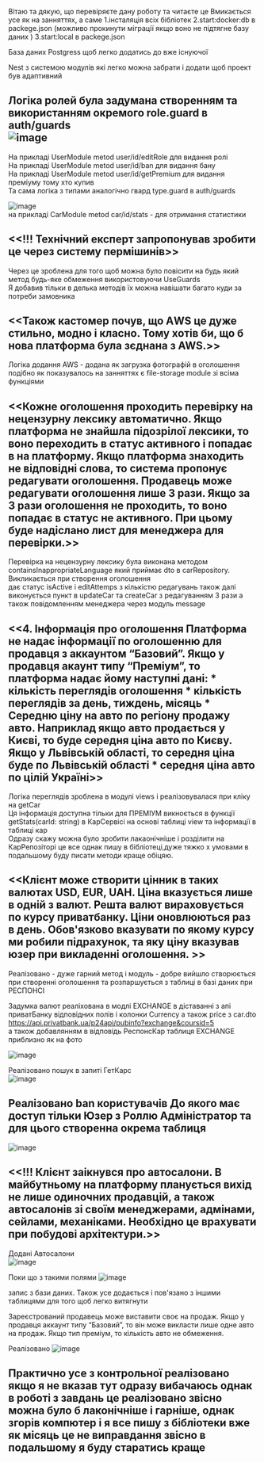 Вітаю та дякую, що перевіряєте дану роботу та читаєте це 
Вмикається усе як на занняттях, а саме 
1.інсталяція всіх бібліотек
2.start:docker:db в packege.json (можливо прокинути міграції якщо воно не підтягне базу даних )
3.start:local в packege.json 

База даних Postgress щоб легко додатись до вже існуючої

Nest з системою модулів які легко можна забрати і додати щоб проект був адаптивний

Логіка ролей була задумана  створенням та використанням окремого role.guard в auth/guards</br>
![image](https://github.com/user-attachments/assets/9bb9c4ed-e2ec-41f9-bb59-a638da960187)
---------
Hа прикладі UserModule metod user/id/editRole для видання ролі </br>
На прикладі UserModule metod user/id/ban для видання бану</br>
На прикладі UserModule metod user/id/getPremium для видання преміуму тому хто купив</br>
Та сама логіка з типами аналогічно гвард type.guard в auth/guards</br>

![image](https://github.com/user-attachments/assets/b292d39c-fd8c-4937-bfb3-05e1941daa24)</br>
на прикладі CarModule metod car/id/stats - для отримання статистики </br>


<<!!! Технічний експерт запропонував зробити це через систему пермішинів>> </br>
-------------------
Через це зроблена для того щоб можна було повісити на будь який метод будь-яке обмеження використовуючи UseGuards</br>
Я добавив тільки в делька методів їх можна навішати багато куди за потреби замовника</br>


<<Також кастомер почув, що АWS це дуже стильно, модно і класно. Тому хотів би, що б нова платформа була зєднана з AWS.>></br>
-------------------
Логіка додання AWS - додана як загрузка фотографій в оголошення подібно як показувалось на занняттях є file-storage module зі всіма функціями </br>




<<Кожне оголошення проходить перевірку на нецензурну лексику автоматично.
Якщо платформа не знайшла підозрілої лексики, то воно переходить в статус активного і попадає в на платформу. Якщо платформа знаходить не відповідні слова, то система пропонує редагувати оголошення. Продавець може редагувати оголошення лише 3 рази. Якщо за 3 рази оголошення не проходить, то воно попадає в статус не активного. При цьому буде надіслано лист для менеджера для перевірки.>></br>
-------------------
Перевірка на нецензурну лексику була виконана методом containsInappropriateLanguage який приймає dto в carRepository. Викликається при створення оголошення </br>
дає статус isActive і editAttemps з кількістю редагувань також далі виконується  пункт в updateCar та createCar з редагуванням 3 рази а також повідомленням менеджера через модуль message</br>



<<4. Інформація про оголошення
	Платформа не надає інформації по оголошенню для продавця з аккаунтом “Базовий”. Якщо у продавця акаунт типу “Преміум”, то платформа надає йому наступні дані:
	* кількість переглядів оголошення
	* кількість переглядів за день, тиждень, місяць
	* Середню ціну на авто по регіону продажу авто.
Наприклад якщо авто продається у Києві, то буде середня ціна авто по Києву.
Якщо у Львівській області, то середня ціна буде по Львівській області
	* середня ціна авто по цілій Україні>></br>
-------------------
Логіка переглядів зроблена в модулі views і реалізовувалася при кліку на getCar </br>
Ця інформація доступна тільки для ПРЕМІУМ викноється в функції  getStats(carId: string) в КарСервісі на основі таблиці view та інформації в таблиці кар</br>
Одразу скажу можна було зробити лакаонічніше і розділити на КарРепозіторі це все однак пишу в бібліотеці,дуже тяжко х умовами в подальшому буду писати методи краще обіцяю. </br>


<<Клієнт може створити цінник в таких валютах USD, EUR, UAH. Ціна вказується лише в одній з валют. Решта валют вираховується по курсу приватбанку. Ціни оновлюються раз в день. Обов'язково вказувати по якому курсу ми робили підрахунок, та яку ціну вказував юзер при викладенні оголошення. >></br>
-------------------
Реалізовано - дуже гарний метод і модуль - добре вийшло створюється при створенні оголошення та розпаршується з таблиці в базі даних при РЕСПОНСІ</br>

Задумка валют реаліхована в модлі EXCHANGE  в діставанні з апі приватБанку відповідних полів і колонки Currency а також price з  car.dto </br>
https://api.privatbank.ua/p24api/pubinfo?exchange&coursid=5 </br>
а також добавлянням в відповідь РеспонсКар таблиця EXCHANGE приблизно як на фото </br>

![image](https://github.com/user-attachments/assets/0ba4681a-61ed-42d4-ad33-80113b1473e6)</br>


Реалізовано пошук в запиті ГетКарс</br>
![image](https://github.com/user-attachments/assets/fb210e2e-1b81-4846-b355-439a16333c56)</br>



Реалізовано ban користувачів До якого має доступ тільки Юзер з Роллю Адміністратор та для цього створенна окрема таблиця  </br>
-------------------
![image](https://github.com/user-attachments/assets/a6969ce9-9796-4eb2-afb3-9450b8a10e8c)</br>



<<!!! Клієнт заікнувся про автосалони. В майбутньому на платформу планується вихід не лише одиночних продавцій, а також автосалонів зі своїм менеджерами, адмінами, сейлами, механіками. Необхідно це врахувати при побудові архітектури.>></br>
-------------------
Додані Автосалони </br>
![image](https://github.com/user-attachments/assets/e47b4f28-b1c0-451b-9086-1b4d4a8b2d18)

Поки що з такими полями 
![image](https://github.com/user-attachments/assets/97a5af10-136f-49d9-8bd9-38b677416f02)

запис з бази даних. Також усе додається і пов'язано з іншими таблицями для того щоб легко витягнути 


Зареєстрований продавець може виставити своє на продаж. Якщо у  продавця аккаунт типу “Базовий”, то він може викласти лише одне авто на продаж. Якщо тип преміум, то кількість авто не обмеження.

Реалізовано
![image](https://github.com/user-attachments/assets/6416c971-36a6-4980-bfb7-da214a414dc3)


Практично усе  з контрольної реалізовано якщо я не вказав тут одразу вибачаюсь однак в роботі з завдань це реалізовано звісно можна було б лаконічніше і гарніше, однак 
згорів компютер і я все пишу з бібліотеки вже як місяць це не виправдання звісно в подальшому я буду старатись краще
-------------------




